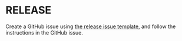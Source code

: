 # RELEASE

Create a GitHub issue using [the release issue template], and follow the
instructions in the GitHub issue.

[the release issue template]: https://github.com/cilium/hubble/issues/new?template=release.md
